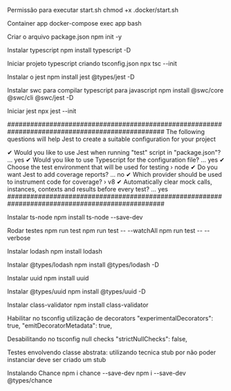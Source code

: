 Permissão para executar start.sh
chmod +x .docker/start.sh

Container app
docker-compose exec app bash

Criar o arquivo package.json
npm init -y

Instalar typescript
npm install typescript -D

Iniciar projeto typescript criando tsconfig.json
npx tsc --init

Instalar o jest
npm install jest @types/jest -D

Instalar swc para compilar typescript para javascript
npm install @swc/core @swc/cli @swc/jest -D

Iniciar jest
npx jest --init

#################################################################################################
The following questions will help Jest to create a suitable configuration for your project

✔ Would you like to use Jest when running "test" script in "package.json"? … yes
✔ Would you like to use Typescript for the configuration file? … yes
✔ Choose the test environment that will be used for testing › node
✔ Do you want Jest to add coverage reports? … no
✔ Which provider should be used to instrument code for coverage? › v8
✔ Automatically clear mock calls, instances, contexts and results before every test? … yes
#################################################################################################

Instalar ts-node
npm install ts-node --save-dev


Rodar testes
npm run test
npm run test -- --watchAll
npm run test -- --verbose

Instalar lodash
npm install lodash

Instalar @types/lodash
npm install @types/lodash -D

Instalar uuid
npm install uuid

Instalar @types/uuid
npm install @types/uuid -D

Instalar class-validator
npm install class-validator

Habilitar no tsconfig utilização de decorators
"experimentalDecorators": true, 
"emitDecoratorMetadata": true,

Desabilitando no tsconfig null checks
"strictNullChecks": false, 

Testes envolvendo classe abstrata:
utilizando tecnica stub por não poder instanciar deve ser criado um stub

Instalando Chance
npm i chance --save-dev
npm i --save-dev @types/chance

